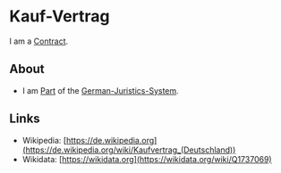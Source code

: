 # Kauf-Vertrag

I am a [Contract](680006.md).

## About

- I am [Part](60084.md) of the [German-Juristics-System](680000.md).

## Links

- Wikipedia: [https://de.wikipedia.org](https://de.wikipedia.org/wiki/Kaufvertrag_(Deutschland))
- Wikidata: [https://wikidata.org](https://wikidata.org/wiki/Q1737069)
